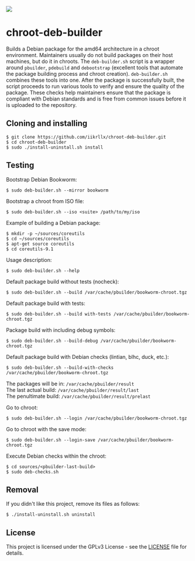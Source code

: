 <a href="https://github.com/iikrllx/chroot-deb-builder/tree/master">
    <img src="https://img.shields.io/badge/scripts%20for%20maintainers-blue?style=flat&logo=Debian&logoColor=CE0056&labelColor=white">
</a>

# chroot-deb-builder
Builds a Debian package for the amd64 architecture in a chroot environment. Maintainers usually do
not build packages on their host machines, but do it in chroots. The ```deb-builder.sh``` script is
a wrapper around ```pbuilder```, ```pdebuild``` and ```debootstrap``` (excellent tools that automate
the package building process and chroot creation). ```deb-builder.sh``` combines these tools into
one. After the package is successfully built, the script proceeds to run various tools to verify and
ensure the quality of the package. These checks help maintainers ensure that the package is
compliant with Debian standards and is free from common issues before it is uploaded to the
repository.

## Cloning and installing
```
$ git clone https://github.com/iikrllx/chroot-deb-builder.git
$ cd chroot-deb-builder
$ sudo ./install-uninstall.sh install
```

## Testing
Bootstrap Debian Bookworm:
```
$ sudo deb-builder.sh --mirror bookworm
```

Bootstrap a chroot from ISO file:
```
$ sudo deb-builder.sh --iso <suite> /path/to/my/iso
```

Example of building a Debian package:
```
$ mkdir -p ~/sources/coreutils
$ cd ~/sources/coreutils
$ apt-get source coreutils
$ cd coreutils-9.1
```

Usage description:
```
$ sudo deb-builder.sh --help
```

Default package build without tests (nocheck):
```
$ sudo deb-builder.sh --build /var/cache/pbuilder/bookworm-chroot.tgz
```

Default package build with tests:
```
$ sudo deb-builder.sh --build with-tests /var/cache/pbuilder/bookworm-chroot.tgz
```

Package build with including debug symbols:
```
$ sudo deb-builder.sh --build-debug /var/cache/pbuilder/bookworm-chroot.tgz
```

Default package build with Debian checks (lintian, blhc, duck, etc.):
```
$ sudo deb-builder.sh --build-with-checks /var/cache/pbuilder/bookworm-chroot.tgz
```

The packages will be in: ```/var/cache/pbuilder/result```<br/>
The last actual build: ```/var/cache/pbuilder/result/last```<br/>
The penultimate build: ```/var/cache/pbuilder/result/prelast```<br/>

Go to chroot:
```
$ sudo deb-builder.sh --login /var/cache/pbuilder/bookworm-chroot.tgz
```

Go to chroot with the save mode:
```
$ sudo deb-builder.sh --login-save /var/cache/pbuilder/bookworm-chroot.tgz
```

Execute Debian checks within the chroot:
```
$ cd sources/<pbuilder-last-build>
$ sudo deb-checks.sh
```

## Removal
If you didn't like this project, remove its files as follows:
```
$ ./install-uninstall.sh uninstall
```

## License
This project is licensed under the GPLv3 License - see the
[LICENSE](https://github.com/iikrllx/chroot-deb-builder/blob/master/LICENSE) file for details.
